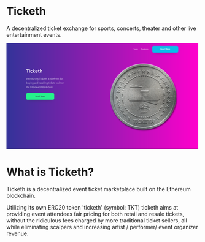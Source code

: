 # Ticketh
A decentralized ticket exchange for sports, concerts, theater and other live entertainment events.

<img src="https://github.com/TickethProject/ticketh-web/blob/master/app/src/assets/demo.png
" width="500">

# What is Ticketh?
Ticketh is a decentralized event ticket marketplace built on the Ethereum blockchain. 

Utilizing its own ERC20 token 'ticketh' (symbol: TKT) ticketh aims at providing event attendees fair pricing for both retail and resale tickets, without the ridiculous fees charged by more traditional ticket sellers, all while eliminating scalpers and increasing artist / performer/ event organizer revenue.

